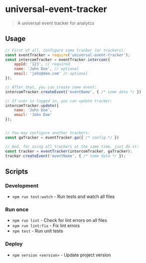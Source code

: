 # universal-event-tracker

> A universal event tracker for analytcs

## Usage

```js
// First of all, configure some tracker (or trackers):
const eventTracker = require('universal-event-tracker');
const intercomTracker = eventTracker.intercom({
	appId: '123', // required
	name: 'John Doe', // optional
	email: 'john@doe.com' // optional
});

// After that, you can create some event:
intercomTracker.createEvent('eventName', { /* some data */ })

// If user is logged in, you can update tracker:
intercomTracker.update({
	name: 'John Doe',
	email: 'John Doe'
});


// You may configure another trackers:
const gaTracker = eventTracker.ga({ /* config */ })

// And, for using all trackers at the same time, just do it:
const tracker = eventTracker(intercomTracker, gaTracker);
tracker.createEvent('eventName', { /* some data */ });
```

## Scripts

### Development

- `npm run test:watch` - Run tests and watch all files

### Run once

- `npm run lint` - Check for lint errors on all files
- `npm run lint:fix` - Fix lint errors
- `npm test` - Run unit tests

### Deploy

- `npm version <version>` - Update project version
